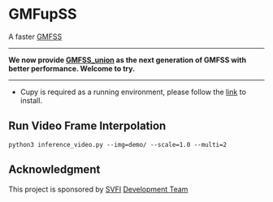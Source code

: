 # GMFupSS

A faster [GMFSS](https://github.com/YiWeiHuang-stack/GMFSS)

---

**We now provide [GMFSS_union](https://github.com/98mxr/GMFSS_union) as the next generation of GMFSS with better performance. Welcome to try.**

---

* Cupy is required as a running environment, please follow the [link](https://docs.cupy.dev/en/stable/install.html) to install.

## Run Video Frame Interpolation

```
python3 inference_video.py --img=demo/ --scale=1.0 --multi=2
```

## Acknowledgment
This project is sponsored by [SVFI](https://steamcommunity.com/app/1692080) [Development Team](https://github.com/Justin62628/Squirrel-RIFE) 
